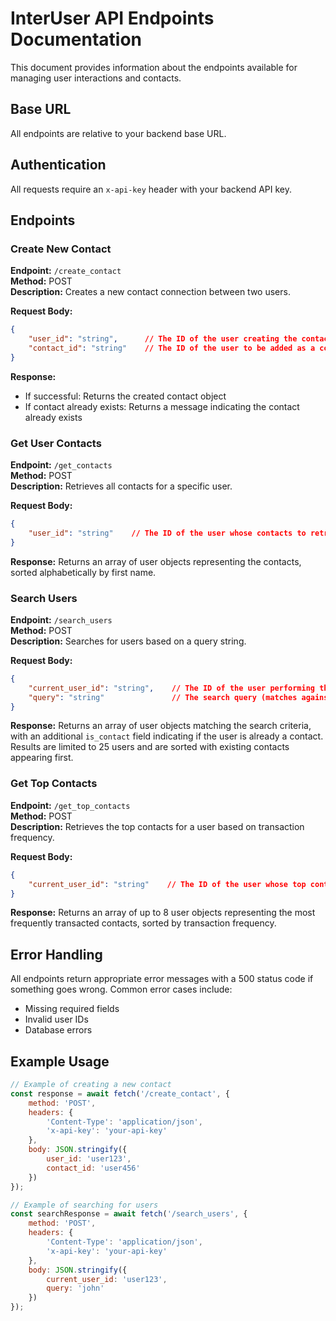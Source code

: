 # InterUser API Endpoints Documentation

This document provides information about the endpoints available for managing user interactions and contacts.

## Base URL
All endpoints are relative to your backend base URL.

## Authentication
All requests require an `x-api-key` header with your backend API key.

## Endpoints

### Create New Contact
**Endpoint:** `/create_contact`  
**Method:** POST  
**Description:** Creates a new contact connection between two users.

**Request Body:**
```json
{
    "user_id": "string",      // The ID of the user creating the contact
    "contact_id": "string"    // The ID of the user to be added as a contact
}
```

**Response:**
- If successful: Returns the created contact object
- If contact already exists: Returns a message indicating the contact already exists

### Get User Contacts
**Endpoint:** `/get_contacts`  
**Method:** POST  
**Description:** Retrieves all contacts for a specific user.

**Request Body:**
```json
{
    "user_id": "string"    // The ID of the user whose contacts to retrieve
}
```

**Response:**
Returns an array of user objects representing the contacts, sorted alphabetically by first name.

### Search Users
**Endpoint:** `/search_users`  
**Method:** POST  
**Description:** Searches for users based on a query string.

**Request Body:**
```json
{
    "current_user_id": "string",    // The ID of the user performing the search
    "query": "string"               // The search query (matches against first name, last name, email, or phone number)
}
```

**Response:**
Returns an array of user objects matching the search criteria, with an additional `is_contact` field indicating if the user is already a contact. Results are limited to 25 users and are sorted with existing contacts appearing first.

### Get Top Contacts
**Endpoint:** `/get_top_contacts`  
**Method:** POST  
**Description:** Retrieves the top contacts for a user based on transaction frequency.

**Request Body:**
```json
{
    "current_user_id": "string"    // The ID of the user whose top contacts to retrieve
}
```

**Response:**
Returns an array of up to 8 user objects representing the most frequently transacted contacts, sorted by transaction frequency.

## Error Handling
All endpoints return appropriate error messages with a 500 status code if something goes wrong. Common error cases include:
- Missing required fields
- Invalid user IDs
- Database errors

## Example Usage

```javascript
// Example of creating a new contact
const response = await fetch('/create_contact', {
    method: 'POST',
    headers: {
        'Content-Type': 'application/json',
        'x-api-key': 'your-api-key'
    },
    body: JSON.stringify({
        user_id: 'user123',
        contact_id: 'user456'
    })
});

// Example of searching for users
const searchResponse = await fetch('/search_users', {
    method: 'POST',
    headers: {
        'Content-Type': 'application/json',
        'x-api-key': 'your-api-key'
    },
    body: JSON.stringify({
        current_user_id: 'user123',
        query: 'john'
    })
});
``` 